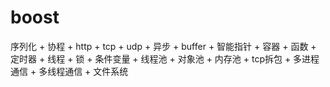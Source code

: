 # boost
序列化 + 协程 + http + tcp + udp + 异步 + buffer + 智能指针 + 容器 + 函数 + 定时器 + 线程 + 锁 + 条件变量 + 线程池 + 对象池 + 内存池 + tcp拆包 + 多进程通信 + 多线程通信 + 文件系统

